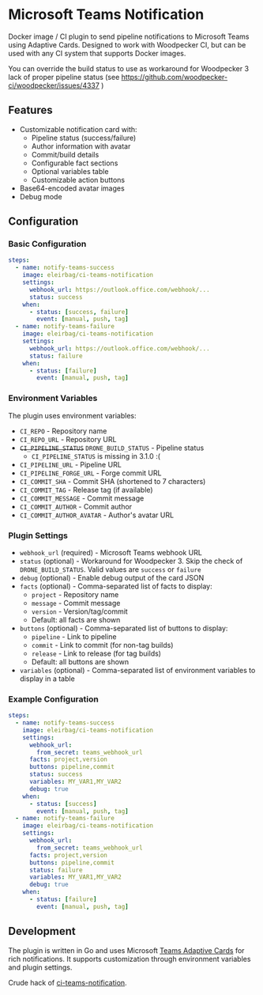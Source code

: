 # Microsoft Teams Notification 

Docker image / CI plugin to send pipeline notifications to Microsoft Teams using Adaptive Cards. Designed to work with Woodpecker CI, but can be used with any CI system that supports Docker images.

You can override the build status to use as workaround for Woodpecker 3 lack of proper pipeline status (see https://github.com/woodpecker-ci/woodpecker/issues/4337 )

## Features

- Customizable notification card with:
  - Pipeline status (success/failure)
  - Author information with avatar
  - Commit/build details
  - Configurable fact sections
  - Optional variables table
  - Customizable action buttons
- Base64-encoded avatar images
- Debug mode

## Configuration

### Basic Configuration

```yaml
steps:
  - name: notify-teams-success
    image: eleirbag/ci-teams-notification
    settings:
      webhook_url: https://outlook.office.com/webhook/...
      status: success
    when:
      - status: [success, failure]
        event: [manual, push, tag]
  - name: notify-teams-failure
    image: eleirbag/ci-teams-notification
    settings:
      webhook_url: https://outlook.office.com/webhook/...
      status: failure
    when:
      - status: [failure]
        event: [manual, push, tag]
```

### Environment Variables

The plugin uses environment variables:

- `CI_REPO` - Repository name
- `CI_REPO_URL` - Repository URL
- ~~`CI_PIPELINE_STATUS`~~ `DRONE_BUILD_STATUS` - Pipeline status
  * `CI_PIPELINE_STATUS` is missing in 3.1.0 :(
- `CI_PIPELINE_URL` - Pipeline URL
- `CI_PIPELINE_FORGE_URL` - Forge commit URL
- `CI_COMMIT_SHA` - Commit SHA (shortened to 7 characters)
- `CI_COMMIT_TAG` - Release tag (if available)
- `CI_COMMIT_MESSAGE` - Commit message
- `CI_COMMIT_AUTHOR` - Commit author
- `CI_COMMIT_AUTHOR_AVATAR` - Author's avatar URL



### Plugin Settings

- `webhook_url` (required) - Microsoft Teams webhook URL
- `status` (optional) - Workaround for Woodpecker 3. Skip the check of `DRONE_BUILD_STATUS`. Valid values are `success` or `failure`
- `debug` (optional) - Enable debug output of the card JSON
- `facts` (optional) - Comma-separated list of facts to display:
  - `project` - Repository name
  - `message` - Commit message
  - `version` - Version/tag/commit
  - Default: all facts are shown
- `buttons` (optional) - Comma-separated list of buttons to display:
  - `pipeline` - Link to pipeline
  - `commit` - Link to commit (for non-tag builds)
  - `release` - Link to release (for tag builds)
  - Default: all buttons are shown
- `variables` (optional) - Comma-separated list of environment variables to display in a table

### Example Configuration

```yaml
steps:
  - name: notify-teams-success
    image: eleirbag/ci-teams-notification
    settings:
      webhook_url:
        from_secret: teams_webhook_url
      facts: project,version
      buttons: pipeline,commit
      status: success
      variables: MY_VAR1,MY_VAR2
      debug: true
    when:
      - status: [success]
        event: [manual, push, tag]
  - name: notify-teams-failure
    image: eleirbag/ci-teams-notification
    settings:
      webhook_url:
        from_secret: teams_webhook_url
      facts: project,version
      buttons: pipeline,commit
      status: failure
      variables: MY_VAR1,MY_VAR2
      debug: true
    when:
      - status: [failure]
        event: [manual, push, tag]
```

## Development

The plugin is written in Go and uses Microsoft [Teams Adaptive Cards](https://adaptivecards.io/designer/) for rich notifications. It supports customization through environment variables and plugin settings.

Crude hack of [ci-teams-notification](https://github.com/mobydeck/ci-teams-notification).